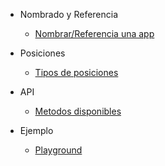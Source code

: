 * Nombrado y Referencia

  * [Nombrar/Referencia una app](appsnamespace.md)

* Posiciones

  * [Tipos de posiciones](positions.md)

* API

  * [Metodos disponibles](publicapi.md)

* Ejemplo

  * [Playground](playground.md)
